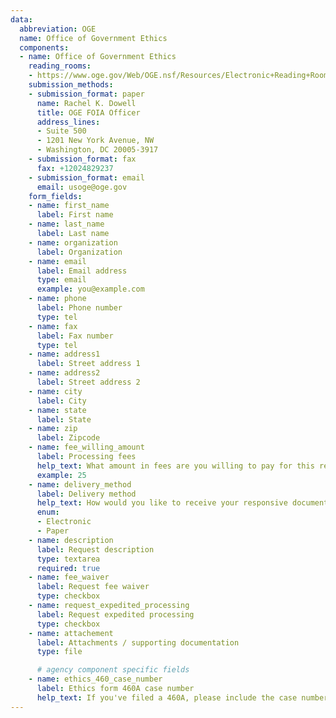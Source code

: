```yaml
---
data:
  abbreviation: OGE
  name: Office of Government Ethics
  components:
  - name: Office of Government Ethics
    reading_rooms:
    - https://www.oge.gov/Web/OGE.nsf/Resources/Electronic+Reading+Room
    submission_methods:
    - submission_format: paper
      name: Rachel K. Dowell
      title: OGE FOIA Officer
      address_lines:
      - Suite 500
      - 1201 New York Avenue, NW
      - Washington, DC 20005-3917
    - submission_format: fax
      fax: +12024829237
    - submission_format: email
      email: usoge@oge.gov
    form_fields:
    - name: first_name
      label: First name
    - name: last_name
      label: Last name
    - name: organization
      label: Organization
    - name: email
      label: Email address
      type: email
      example: you@example.com
    - name: phone
      label: Phone number
      type: tel
    - name: fax
      label: Fax number
      type: tel
    - name: address1
      label: Street address 1
    - name: address2
      label: Street address 2
    - name: city
      label: City
    - name: state
      label: State
    - name: zip
      label: Zipcode
    - name: fee_willing_amount
      label: Processing fees
      help_text: What amount in fees are you willing to pay for this request?
      example: 25
    - name: delivery_method
      label: Delivery method
      help_text: How would you like to receive your responsive documents?
      enum:
      - Electronic
      - Paper
    - name: description
      label: Request description
      type: textarea
      required: true
    - name: fee_waiver
      label: Request fee waiver
      type: checkbox
    - name: request_expedited_processing
      label: Request expedited processing
      type: checkbox
    - name: attachement
      label: Attachments / supporting documentation
      type: file

      # agency component specific fields
    - name: ethics_460_case_number
      label: Ethics form 460A case number
      help_text: If you've filed a 460A, please include the case number
---
```

